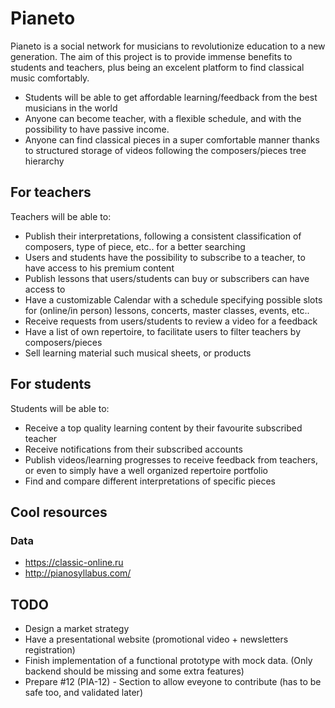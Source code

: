 # Pianeto
Pianeto is a social network for musicians to revolutionize education to a new generation. The aim of this project is to provide immense benefits to students and
teachers, plus being an excelent platform to find classical music comfortably.
- Students will be able to get affordable learning/feedback from the best musicians in the world
- Anyone can become teacher, with a flexible schedule, and with the possibility to have passive income.
- Anyone can find classical pieces in a super comfortable manner thanks to structured storage of videos following the composers/pieces tree hierarchy

## For teachers
Teachers will be able to:
 - Publish their interpretations, following a consistent classification of composers, type of piece, etc.. for a better searching
 - Users and students have the possibility to subscribe to a teacher, to have access to his premium content
 - Publish lessons that users/students can buy or subscribers can have access to
 - Have a customizable Calendar with a schedule specifying possible slots for (online/in person) lessons, concerts, master classes, events, etc..
 - Receive requests from users/students to review a video for a feedback
 - Have a list of own repertoire, to facilitate users to filter teachers by composers/pieces
 - Sell learning material such musical sheets, or products
 
## For students
Students will be able to:
 - Receive a top quality learning content by their favourite subscribed teacher
 - Receive notifications from their subscribed accounts
 - Publish videos/learning progresses to receive feedback from teachers, or even to simply have a well organized repertoire portfolio
 - Find and compare different interpretations of specific pieces 

## Cool resources
### Data
 - https://classic-online.ru
 - http://pianosyllabus.com/
 
 
 ## TODO
  - Design a market strategy
  - Have a presentational website (promotional video + newsletters registration)
  - Finish implementation of a functional prototype with mock data. (Only backend should be missing and some extra features)
  - Prepare #12 (PIA-12) - Section to allow eveyone to contribute (has to be safe too, and validated later)
 
         
         
         
